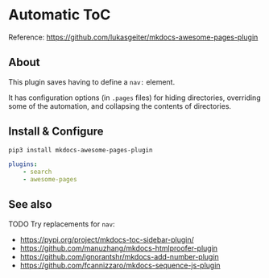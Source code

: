 # Automatic ToC

Reference: <https://github.com/lukasgeiter/mkdocs-awesome-pages-plugin>

## About

This plugin saves having to define a `nav:` element.

It has configuration options (in `.pages` files) for hiding directories, overriding some
of the automation, and collapsing the contents of directories.

## Install & Configure

```bash
pip3 install mkdocs-awesome-pages-plugin
```

```yaml
plugins:
    - search
    - awesome-pages
```

## See also

TODO Try replacements for `nav`:

- <https://pypi.org/project/mkdocs-toc-sidebar-plugin/>
- <https://github.com/manuzhang/mkdocs-htmlproofer-plugin>
- <https://github.com/ignorantshr/mkdocs-add-number-plugin>
- <https://github.com/fcannizzaro/mkdocs-sequence-js-plugin>


